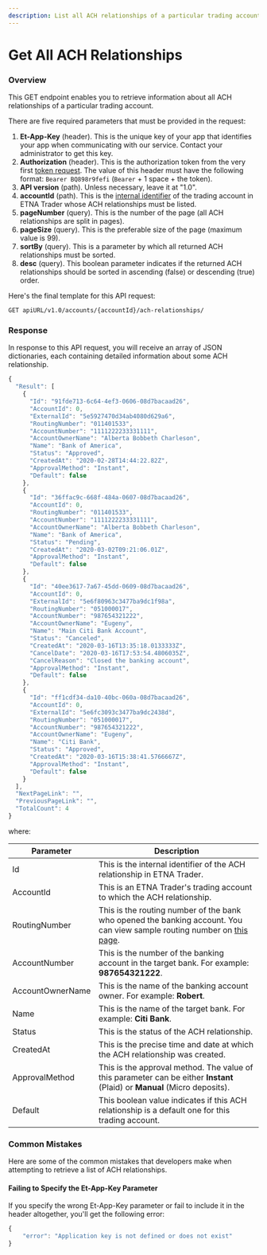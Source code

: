 ```yaml
---
description: List all ACH relationships of a particular trading account
---
```


# Get All ACH Relationships

### Overview

This GET endpoint enables you to retrieve information about all ACH relationships of a particular trading account.

There are five required parameters that must be provided in the request:

1. **Et-App-Key** (header). This is the unique key of your app that identifies your app when communicating with our service. Contact your administrator to get this key.
2. **Authorization** (header). This is the authorization token from the very first [token request](../authentication/). The value of this header must have the following format: `Bearer BQ898r9fefi` (`Bearer` + 1 space + the token).
3. **API version** (path). Unless necessary, leave it at "1.0".
4. **accountId** (path). This is the [internal identifier](../user-accounts/list-users-accounts/) of the trading account in ETNA Trader whose ACH relationships must be listed.
5. **pageNumber** (query). This is the number of the page (all ACH relationships are split in pages).
6. **pageSize** (query). This is the preferable size of the page (maximum value is 99).
7. **sortBy** (query). This is a parameter by which all returned ACH relationships must be sorted.
8. **desc** (query). This boolean parameter indicates if the returned ACH relationships should be sorted in ascending (false) or descending (true) order.

Here's the final template for this API request:

```
GET apiURL/v1.0/accounts/{accountId}/ach-relationships/
```

### Response

In response to this API request, you will receive an array of JSON dictionaries, each containing detailed information about some ACH relationship.

```javascript
{
  "Result": [
    {
      "Id": "91fde713-6c64-4ef3-0606-08d7bacaad26",
      "AccountId": 0,
      "ExternalId": "5e5927470d34ab4080d629a6",
      "RoutingNumber": "011401533",
      "AccountNumber": "1111222233331111",
      "AccountOwnerName": "Alberta Bobbeth Charleson",
      "Name": "Bank of America",
      "Status": "Approved",
      "CreatedAt": "2020-02-28T14:44:22.82Z",
      "ApprovalMethod": "Instant",
      "Default": false
    },
    {
      "Id": "36ffac9c-668f-484a-0607-08d7bacaad26",
      "AccountId": 0,
      "RoutingNumber": "011401533",
      "AccountNumber": "1111222233331111",
      "AccountOwnerName": "Alberta Bobbeth Charleson",
      "Name": "Bank of America",
      "Status": "Pending",
      "CreatedAt": "2020-03-02T09:21:06.01Z",
      "ApprovalMethod": "Instant",
      "Default": false
    },
    {
      "Id": "40ee3617-7a67-45dd-0609-08d7bacaad26",
      "AccountId": 0,
      "ExternalId": "5e6f80963c3477ba9dc1f98a",
      "RoutingNumber": "051000017",
      "AccountNumber": "987654321222",
      "AccountOwnerName": "Eugeny",
      "Name": "Main Citi Bank Account",
      "Status": "Canceled",
      "CreatedAt": "2020-03-16T13:35:18.0133333Z",
      "CancelDate": "2020-03-16T17:53:54.4806035Z",
      "CancelReason": "Closed the banking account",
      "ApprovalMethod": "Instant",
      "Default": false
    },
    {
      "Id": "ff1cdf34-da10-40bc-060a-08d7bacaad26",
      "AccountId": 0,
      "ExternalId": "5e6fc3093c3477ba9dc2438d",
      "RoutingNumber": "051000017",
      "AccountNumber": "987654321222",
      "AccountOwnerName": "Eugeny",
      "Name": "Citi Bank",
      "Status": "Approved",
      "CreatedAt": "2020-03-16T15:38:41.5766667Z",
      "ApprovalMethod": "Instant",
      "Default": false
    }
  ],
  "NextPageLink": "",
  "PreviousPageLink": "",
  "TotalCount": 4
}
```

where:

| Parameter        | Description                                                                                                                                                                                   |
| ---------------- | --------------------------------------------------------------------------------------------------------------------------------------------------------------------------------------------- |
| Id               | This is the internal identifier of the ACH relationship in ETNA Trader.                                                                                                                       |
| AccountId        | This is an ETNA Trader's trading account to which the ACH relationship.                                                                                                                       |
| RoutingNumber    | This is the routing number of the bank who opened the banking account. You can view sample routing number on [this page](https://bankorganizer.com/list-of-routing-numbers/#bank-of-america). |
| AccountNumber    | This is the number of the banking account in the target bank. For example: **987654321222**.                                                                                                  |
| AccountOwnerName | This is the name of the banking account owner. For example: **Robert**.                                                                                                                       |
| Name             | This is the name of the target bank. For example: **Citi Bank**.                                                                                                                              |
| Status           | This is the status of the ACH relationship.                                                                                                                                                   |
| CreatedAt        | This is the precise time and date at which the ACH relationship was created.                                                                                                                  |
| ApprovalMethod   | This is the approval method. The value of this parameter can be either **Instant** (Plaid) or **Manual** (Micro deposits).                                                                    |
| Default          | This boolean value indicates if this ACH relationship is a default one for this trading account.                                                                                              |

### Common Mistakes

Here are some of the common mistakes that developers make when attempting to retrieve a list of ACH relationships.&#x20;

#### Failing to Specify the Et-App-Key Parameter

If you specify the wrong Et-App-Key parameter or fail to include it in the header altogether, you'll get the following error:

```javascript
{
    "error": "Application key is not defined or does not exist"
}
```
